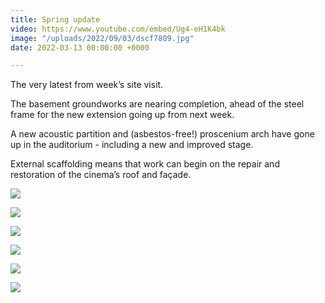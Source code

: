 ```yaml
---
title: Spring update
video: https://www.youtube.com/embed/Ug4-eH1K4bk
image: "/uploads/2022/09/03/dscf7809.jpg"
date: 2022-03-13 00:00:00 +0000

---
```

The very latest from week’s site visit.

The basement groundworks are nearing completion, ahead of the steel frame for the new extension going up from next week.

A new acoustic partition and (asbestos-free!) proscenium arch have gone up in the auditorium - including a new and improved stage.

External scaffolding means that work can begin on the repair and restoration of the cinema’s roof and façade.

![](/uploads/2022/09/03/dscf7809.jpg)

![](/uploads/2022/09/03/dscf7736.jpg)

![](/uploads/2022/09/03/dscf7712.jpg)

![](/uploads/2022/09/03/dscf7602.jpg)

![](/uploads/2022/09/03/dscf7718.jpg)

![](/uploads/2022/09/03/dscf7800.jpg)